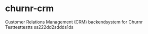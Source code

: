 # churnr-crm
Customer Relations Management (CRM) backendsystem for Churnr
Testtesttestts
ss222dd2sddds1ds